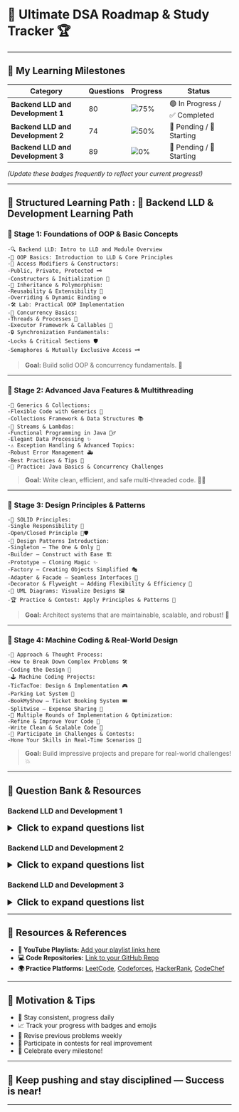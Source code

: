 # 🚀 **Ultimate DSA Roadmap & Study Tracker** 🏆

---

## 🎯 **My Learning Milestones**

| **Category**                      | **Questions** | **Progress** | **Status** |
|-----------------------------------|----------------|--------------|------------|
| **Backend LLD and Development 1** | 80 | ![75%](https://img.shields.io/badge/Progress-75%25-brightgreen) | 🟢 In Progress / ✅ Completed |
| **Backend LLD and Development 2** | 74 | ![50%](https://img.shields.io/badge/Progress-50%25-yellow) | 🔴 Pending / 🚧 Starting  |
| **Backend LLD and Development 3** | 89 | ![0%](https://img.shields.io/badge/Progress-20%25-red) | 🔴 Pending / 🚧 Starting |


*(Update these badges frequently to reflect your current progress!)*

---

## 📘 **Structured Learning Path : 📘 Backend LLD & Development Learning Path**

### 🌱 Stage 1: Foundations of OOP & Basic Concepts
    -🔍 Backend LLD: Intro to LLD and Module Overview
    -🧱 OOP Basics: Introduction to LLD & Core Principles
    -🔑 Access Modifiers & Constructors:
    -Public, Private, Protected 🗝️
    -Constructors & Initialization 🚀
    -🌳 Inheritance & Polymorphism:
    -Reusability & Extensibility 🎯
    -Overriding & Dynamic Binding ⚙️
    -🛠️ Lab: Practical OOP Implementation
    -🧵 Concurrency Basics:
    -Threads & Processes 🧵
    -Executor Framework & Callables 🚀
    -🔒 Synchronization Fundamentals:
    -Locks & Critical Sections 🛡️
    -Semaphores & Mutually Exclusive Access 🗝️
> **Goal:** Build solid OOP & concurrency fundamentals. 💪

---

### 🌟 Stage 2: Advanced Java Features & Multithreading

    -🌈 Generics & Collections:
    -Flexible Code with Generics 🎨
    -Collections Framework & Data Structures 📚
    -🌊 Streams & Lambdas:
    -Functional Programming in Java 🏄‍♂️
    -Elegant Data Processing ✨
    -⚠️ Exception Handling & Advanced Topics:
    -Robust Error Management 🚑
    -Best Practices & Tips 🚀
    -🧪 Practice: Java Basics & Concurrency Challenges

> **Goal:** Write clean, efficient, and safe multi-threaded code. 🧙‍♂️

---

### 🌟 Stage 3: Design Principles & Patterns

    -🧱 SOLID Principles:
    -Single Responsibility 👤
    -Open/Closed Principle 🚪🛡️
    -🔄 Design Patterns Introduction:
    -Singleton — The One & Only 👑
    -Builder — Construct with Ease 🏗️
    -Prototype — Cloning Magic ✨
    -Factory — Creating Objects Simplified 🎭
    -Adapter & Facade — Seamless Interfaces 🌉
    -Decorator & Flyweight — Adding Flexibility & Efficiency 🌟
    -🎨 UML Diagrams: Visualize Designs 🖼️
    -🏆 Practice & Contest: Apply Principles & Patterns 📝

> **Goal:** Architect systems that are maintainable, scalable, and robust! 🚀

---

### 🌟 Stage 4: Machine Coding & Real-World Design

    -🧩 Approach & Thought Process:
    -How to Break Down Complex Problems 🛠️
    -Coding the Design 🧮
    -🕹️ Machine Coding Projects:
    -TicTacToe: Design & Implementation 🎮
    -Parking Lot System 🚗
    -BookMyShow — Ticket Booking System 🎟️
    -Splitwise — Expense Sharing 💸
    -🚧 Multiple Rounds of Implementation & Optimization:
    -Refine & Improve Your Code 🔧
    -Write Clean & Scalable Code 🧼
    -🏅 Participate in Challenges & Contests:
    -Hone Your Skills in Real-Time Scenarios 🏁

> **Goal:** Build impressive projects and prepare for real-world challenges! 💥

---

## 🔖 Question Bank & Resources

### Backend LLD and Development 1

<details>
<summary style="font-weight:bold; font-size:20px;">Click to expand questions list</summary>

#### Backend LLD: OOP-1: Intro to LLD and OOP

| Question Summary | YouTube | Source Code |
|--------------------|---------|--------------|
| Create a basic class (Student) | [🔗](#) | [💻](#) |
| Create related classes 1 - (Point and Rectangle) | [🔗](#) | [💻](#) |
| Ref vs Instance 1 (OOPs Basics) | [🔗](#) | [💻](#) |
| Ref vs Instance 2 (OOPs Basics) | [🔗](#) | [💻](#) |
| Ref vs Instance 3 (OOPs Basics) | [🔗](#) | [💻](#) |
| Create BankAccount class | [🔗](#) | [💻](#) |
| Ref vs Instance 4 (OOPs Basics) | [🔗](#) | [💻](#) |
| Ref vs Instance 5 (OOPs Basics) | [🔗](#) | [💻](#) |
| Ref vs Instance 6 (OOPs Basics) | [🔗](#) | [💻](#) |
| Bank Account Python Python LLD | [🔗](#) | [💻](#) |
| Student Python Python LLD | [🔗](#) | [💻](#) |

</details>

### Backend LLD and Development 2

<details>
<summary style="font-weight:bold; font-size:20px;">Click to expand questions list</summary>

#### DSA Contest 2: Searching, Linked List, Stacks, Queues & Trees

| Question Summary | YouTube | Source Code |
|--------------------|---------|--------------|
| Task Scheduling | [🔗](#) | [💻](#) |
| Leaset Capacity to Ship | [🔗](#) | [💻](#) |
| Warmer Temperature | [🔗](#) | [💻](#) |
| Balanced Binary Tree | [🔗](#) | [💻](#) |

</details>

### Backend LLD and Development 3

<details>
<summary style="font-weight:bold; font-size:20px;">Click to expand questions list</summary>

#### Maths: Combinatorics Basics
| Question Summary | YouTube | Source Code |
|--------------------|---------|--------------|
| Pascal Triangle | [🔗](#) | [💻](#) |
| Excel Column Title | [🔗](#) | [💻](#) |
| Compute nCr % m | [🔗](#) | [💻](#) |
| Excel Column Number | [🔗](#) | [💻](#) |
| Number of Digit One | [🔗](#) | [💻](#) |
| Consecutive Numbers Sum | [🔗](#) | [💻](#) |

---
</details>

---



## 🔗 **Resources & References**

- **🔴 YouTube Playlists:** [Add your playlist links here](#)
- **💻 Code Repositories:** [Link to your GitHub Repo](#)
- **🌍 Practice Platforms:** [LeetCode](https://leetcode.com), [Codeforces](https://codeforces.com), [HackerRank](https://www.hackerrank.com), [CodeChef](https://www.codechef.com)

---

## 🚀 **Motivation & Tips**

- 💪 Stay consistent, progress daily
- 📈 Track your progress with badges and emojis
- 🔁 Revise previous problems weekly
- 🎯 Participate in contests for real improvement
- 🎉 Celebrate every milestone!

---

## **🌟 Keep pushing and stay disciplined — Success is near!**

---



